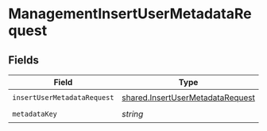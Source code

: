 # ManagementInsertUserMetadataRequest


## Fields

| Field                                                                                       | Type                                                                                        | Required                                                                                    | Description                                                                                 |
| ------------------------------------------------------------------------------------------- | ------------------------------------------------------------------------------------------- | ------------------------------------------------------------------------------------------- | ------------------------------------------------------------------------------------------- |
| `insertUserMetadataRequest`                                                                 | [shared.InsertUserMetadataRequest](../../../sdk/models/shared/insertusermetadatarequest.md) | :heavy_check_mark:                                                                          | N/A                                                                                         |
| `metadataKey`                                                                               | *string*                                                                                    | :heavy_check_mark:                                                                          | N/A                                                                                         |
